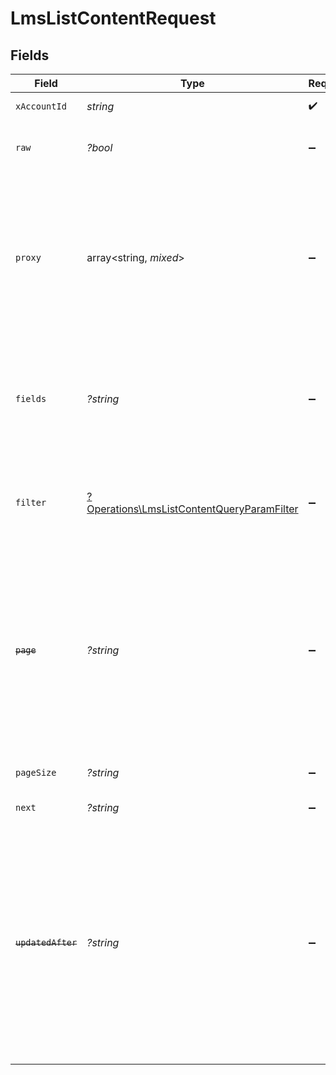 # LmsListContentRequest


## Fields

| Field                                                                                                                                                                                                                                | Type                                                                                                                                                                                                                                 | Required                                                                                                                                                                                                                             | Description                                                                                                                                                                                                                          | Example                                                                                                                                                                                                                              |
| ------------------------------------------------------------------------------------------------------------------------------------------------------------------------------------------------------------------------------------ | ------------------------------------------------------------------------------------------------------------------------------------------------------------------------------------------------------------------------------------ | ------------------------------------------------------------------------------------------------------------------------------------------------------------------------------------------------------------------------------------ | ------------------------------------------------------------------------------------------------------------------------------------------------------------------------------------------------------------------------------------ | ------------------------------------------------------------------------------------------------------------------------------------------------------------------------------------------------------------------------------------ |
| `xAccountId`                                                                                                                                                                                                                         | *string*                                                                                                                                                                                                                             | :heavy_check_mark:                                                                                                                                                                                                                   | The account identifier                                                                                                                                                                                                               |                                                                                                                                                                                                                                      |
| `raw`                                                                                                                                                                                                                                | *?bool*                                                                                                                                                                                                                              | :heavy_minus_sign:                                                                                                                                                                                                                   | Indicates that the raw request result is returned                                                                                                                                                                                    |                                                                                                                                                                                                                                      |
| `proxy`                                                                                                                                                                                                                              | array<string, *mixed*>                                                                                                                                                                                                               | :heavy_minus_sign:                                                                                                                                                                                                                   | Query parameters that can be used to pass through parameters to the underlying provider request by surrounding them with 'proxy' key                                                                                                 |                                                                                                                                                                                                                                      |
| `fields`                                                                                                                                                                                                                             | *?string*                                                                                                                                                                                                                            | :heavy_minus_sign:                                                                                                                                                                                                                   | The comma separated list of fields that will be returned in the response (if empty, all fields are returned)                                                                                                                         | id,remote_id,external_reference,course_ids,remote_course_ids,title,description,short_description,additional_data,languages,content_url,content_type,cover_url,active,duration,order,categories,skills,updated_at,created_at,provider |
| `filter`                                                                                                                                                                                                                             | [?Operations\LmsListContentQueryParamFilter](../../Models/Operations/LmsListContentQueryParamFilter.md)                                                                                                                              | :heavy_minus_sign:                                                                                                                                                                                                                   | Filter parameters that allow greater customisation of the list response                                                                                                                                                              |                                                                                                                                                                                                                                      |
| ~~`page`~~                                                                                                                                                                                                                           | *?string*                                                                                                                                                                                                                            | :heavy_minus_sign:                                                                                                                                                                                                                   | : warning: ** DEPRECATED **: This will be removed in a future release, please migrate away from it as soon as possible.<br/><br/>The page number of the results to fetch                                                             |                                                                                                                                                                                                                                      |
| `pageSize`                                                                                                                                                                                                                           | *?string*                                                                                                                                                                                                                            | :heavy_minus_sign:                                                                                                                                                                                                                   | The number of results per page                                                                                                                                                                                                       |                                                                                                                                                                                                                                      |
| `next`                                                                                                                                                                                                                               | *?string*                                                                                                                                                                                                                            | :heavy_minus_sign:                                                                                                                                                                                                                   | The unified cursor                                                                                                                                                                                                                   |                                                                                                                                                                                                                                      |
| ~~`updatedAfter`~~                                                                                                                                                                                                                   | *?string*                                                                                                                                                                                                                            | :heavy_minus_sign:                                                                                                                                                                                                                   | : warning: ** DEPRECATED **: This will be removed in a future release, please migrate away from it as soon as possible.<br/><br/>Use a string with a date to only select results updated after that given date                       | 2020-01-01T00:00:00.000Z                                                                                                                                                                                                             |